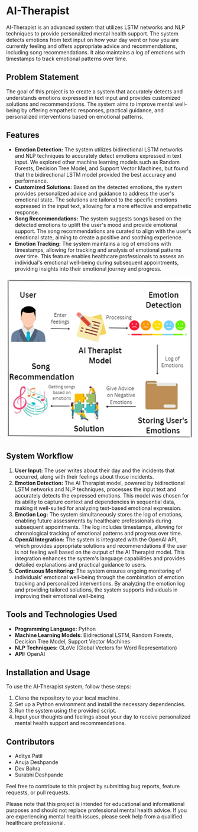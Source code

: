 # AI-Therapist

AI-Therapist is an advanced system that utilizes LSTM networks and NLP techniques to provide personalized mental health support. The system detects emotions from text input on how your day went or how you are currently feeling and offers appropriate advice and recommendations, including song recommendations. It also maintains a log of emotions with timestamps to track emotional patterns over time.

## Problem Statement

The goal of this project is to create a system that accurately detects and understands emotions expressed in text input and provides customized solutions and recommendations. The system aims to improve mental well-being by offering empathetic responses, practical guidance, and personalized interventions based on emotional patterns.

## Features

- **Emotion Detection:** The system utilizes bidirectional LSTM networks and NLP techniques to accurately detect emotions expressed in text input. We explored other machine learning models such as Random Forests, Decision Tree Model, and Support Vector Machines, but found that the bidirectional LSTM model provided the best accuracy and performance.
- **Customized Solutions:** Based on the detected emotions, the system provides personalized advice and guidance to address the user's emotional state. The solutions are tailored to the specific emotions expressed in the input text, allowing for a more effective and empathetic response.
- **Song Recommendations:** The system suggests songs based on the detected emotions to uplift the user's mood and provide emotional support. The song recommendations are curated to align with the user's emotional state, aiming to create a positive and soothing experience.
- **Emotion Tracking:** The system maintains a log of emotions with timestamps, allowing for tracking and analysis of emotional patterns over time. This feature enables healthcare professionals to assess an individual's emotional well-being during subsequent appointments, providing insights into their emotional journey and progress.

![AI-Therapist](https://github.com/AdityaPatil-AP/AI-Therapist/blob/main/Documentation/System_Workflow.jpeg)

## System Workflow

1. **User Input:** The user writes about their day and the incidents that occurred, along with their feelings about those incidents.
2. **Emotion Detection:** The AI Therapist model, powered by bidirectional LSTM networks and NLP techniques, processes the input text and accurately detects the expressed emotions. This model was chosen for its ability to capture context and dependencies in sequential data, making it well-suited for analyzing text-based emotional expression.
3. **Emotion Log:** The system simultaneously stores the log of emotions, enabling future assessments by healthcare professionals during subsequent appointments. The log includes timestamps, allowing for chronological tracking of emotional patterns and progress over time.
4. **OpenAI Integration:** The system is integrated with the OpenAI API, which provides appropriate solutions and recommendations if the user is not feeling well based on the output of the AI Therapist model. This integration enhances the system's language capabilities and provides detailed explanations and practical guidance to users.
5. **Continuous Monitoring:** The system ensures ongoing monitoring of individuals' emotional well-being through the combination of emotion tracking and personalized interventions. By analyzing the emotion log and providing tailored solutions, the system supports individuals in improving their emotional well-being.

## Tools and Technologies Used

- **Programming Language:** Python
- **Machine Learning Models:** Bidirectional LSTM, Random Forests, Decision Tree Model, Support Vector Machines
- **NLP Techniques:** GLoVe (Global Vectors for Word Representation)
- **API:** OpenAI

## Installation and Usage

To use the AI-Therapist system, follow these steps:

1. Clone the repository to your local machine.
2. Set up a Python environment and install the necessary dependencies.
3. Run the system using the provided script.
4. Input your thoughts and feelings about your day to receive personalized mental health support and recommendations.

## Contributors

- Aditya Patil
- Anuja Deshpande
- Dev Bohra
- Surabhi Deshpande

Feel free to contribute to this project by submitting bug reports, feature requests, or pull requests.

Please note that this project is intended for educational and informational purposes and should not replace professional mental health advice. If you are experiencing mental health issues, please seek help from a qualified healthcare professional.

